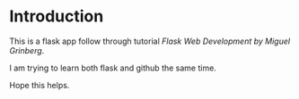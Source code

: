 # Introduction

This is a flask app follow through tutorial *Flask Web Development by Miguel Grinberg*.

I am trying to learn both flask and github the same time.

Hope this helps.

